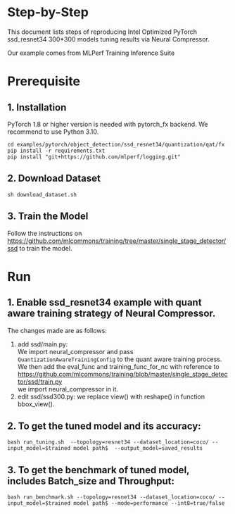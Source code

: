 Step-by-Step
============

This document lists steps of reproducing Intel Optimized PyTorch ssd_resnet34 300*300 models tuning results via Neural Compressor.

Our example comes from MLPerf Training Inference Suite


# Prerequisite

## 1. Installation

PyTorch 1.8 or higher version is needed with pytorch_fx backend. We recommend to use Python 3.10.

  ```shell
  cd examples/pytorch/object_detection/ssd_resnet34/quantization/qat/fx
  pip install -r requirements.txt
  pip install "git+https://github.com/mlperf/logging.git"
  ```

## 2. Download Dataset

  ```shell
  sh download_dataset.sh
  ```

## 3. Train the Model

Follow the instructions on https://github.com/mlcommons/training/tree/master/single_stage_detector/ssd to train the model.

# Run

## 1. Enable ssd_resnet34 example with quant aware training strategy of Neural Compressor.

  The changes made are as follows:
  1. add ssd/main.py:\
    We import neural_compressor and pass `QuantizationAwareTrainingConfig` to the quant aware training process.
    We then add the eval_func and training_func_for_nc with reference to https://github.com/mlcommons/training/blob/master/single_stage_detector/ssd/train.py \
    we import neural_compressor in it.
  2. edit ssd/ssd300.py:
    we replace view() with reshape() in function bbox_view().

## 2. To get the tuned model and its accuracy:

    bash run_tuning.sh  --topology=resnet34 --dataset_location=coco/ --input_model=$trained model path$  --output_model=saved_results

## 3. To get the benchmark of tuned model, includes Batch_size and Throughput:

    bash run_benchmark.sh --topology=resnet34 --dataset_location=coco/ --input_model=$trained model path$ --mode=performance --int8=true/false


